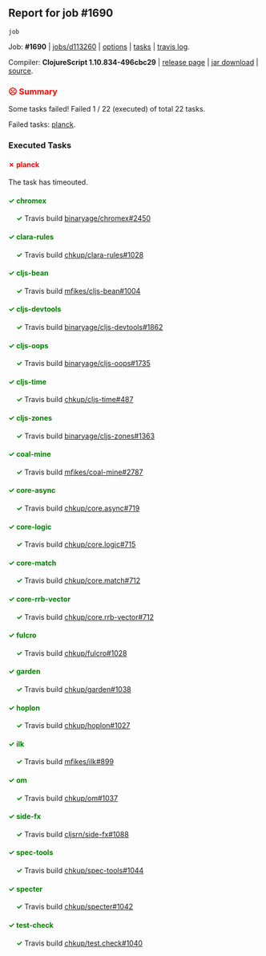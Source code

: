 ## Report for job #1690
```
job
```


Job: **#1690** | [jobs/d113260](https://github.com/cljs-oss/canary/commit/d11326035003bb11a5b6eb58b7e047d678507f07) | [options](options.edn) | [tasks](tasks.edn) | [travis log](https://travis-ci.org/cljs-oss/canary/builds/759037056).

Compiler: **ClojureScript 1.10.834-496cbc29** | [release page](https://github.com/cljs-oss/canary/releases/tag/r1.10.834-496cbc29) | [jar download](https://github.com/cljs-oss/canary/releases/download/r1.10.834-496cbc29/clojurescript-1.10.834-496cbc29.jar) | [source](https://github.com/clojure/clojurescript/commit/496cbc294d8503be38253dc6a5042fca721892a8).

### <b style='color:red'>☹ Summary</b>

Some tasks failed! Failed 1 / 22 (executed) of total 22 tasks.

Failed tasks: [planck](#-planck).

### Executed Tasks

#### <b style='color:red'>&#x2717; planck</b>
The task has timeouted.

#### <b style='color:green'>&#x2713; chromex</b>
&nbsp;&nbsp;&nbsp;&nbsp;<b style='color:green'>&#x2713;</b> Travis build [binaryage/chromex#2450](https://travis-ci.org/binaryage/chromex/builds/759037317)<br>

#### <b style='color:green'>&#x2713; clara-rules</b>
&nbsp;&nbsp;&nbsp;&nbsp;<b style='color:green'>&#x2713;</b> Travis build [chkup/clara-rules#1028](https://travis-ci.org/chkup/clara-rules/builds/759037319)<br>

#### <b style='color:green'>&#x2713; cljs-bean</b>
&nbsp;&nbsp;&nbsp;&nbsp;<b style='color:green'>&#x2713;</b> Travis build [mfikes/cljs-bean#1004](https://travis-ci.org/mfikes/cljs-bean/builds/759037321)<br>

#### <b style='color:green'>&#x2713; cljs-devtools</b>
&nbsp;&nbsp;&nbsp;&nbsp;<b style='color:green'>&#x2713;</b> Travis build [binaryage/cljs-devtools#1862](https://travis-ci.org/binaryage/cljs-devtools/builds/759037333)<br>

#### <b style='color:green'>&#x2713; cljs-oops</b>
&nbsp;&nbsp;&nbsp;&nbsp;<b style='color:green'>&#x2713;</b> Travis build [binaryage/cljs-oops#1735](https://travis-ci.org/binaryage/cljs-oops/builds/759037335)<br>

#### <b style='color:green'>&#x2713; cljs-time</b>
&nbsp;&nbsp;&nbsp;&nbsp;<b style='color:green'>&#x2713;</b> Travis build [chkup/cljs-time#487](https://travis-ci.org/chkup/cljs-time/builds/759037337)<br>

#### <b style='color:green'>&#x2713; cljs-zones</b>
&nbsp;&nbsp;&nbsp;&nbsp;<b style='color:green'>&#x2713;</b> Travis build [binaryage/cljs-zones#1363](https://travis-ci.org/binaryage/cljs-zones/builds/759037340)<br>

#### <b style='color:green'>&#x2713; coal-mine</b>
&nbsp;&nbsp;&nbsp;&nbsp;<b style='color:green'>&#x2713;</b> Travis build [mfikes/coal-mine#2787](https://travis-ci.org/mfikes/coal-mine/builds/759037342)<br>

#### <b style='color:green'>&#x2713; core-async</b>
&nbsp;&nbsp;&nbsp;&nbsp;<b style='color:green'>&#x2713;</b> Travis build [chkup/core.async#719](https://travis-ci.org/chkup/core.async/builds/759037348)<br>

#### <b style='color:green'>&#x2713; core-logic</b>
&nbsp;&nbsp;&nbsp;&nbsp;<b style='color:green'>&#x2713;</b> Travis build [chkup/core.logic#715](https://travis-ci.org/chkup/core.logic/builds/759037350)<br>

#### <b style='color:green'>&#x2713; core-match</b>
&nbsp;&nbsp;&nbsp;&nbsp;<b style='color:green'>&#x2713;</b> Travis build [chkup/core.match#712](https://travis-ci.org/chkup/core.match/builds/759037352)<br>

#### <b style='color:green'>&#x2713; core-rrb-vector</b>
&nbsp;&nbsp;&nbsp;&nbsp;<b style='color:green'>&#x2713;</b> Travis build [chkup/core.rrb-vector#712](https://travis-ci.org/chkup/core.rrb-vector/builds/759037354)<br>

#### <b style='color:green'>&#x2713; fulcro</b>
&nbsp;&nbsp;&nbsp;&nbsp;<b style='color:green'>&#x2713;</b> Travis build [chkup/fulcro#1028](https://travis-ci.org/chkup/fulcro/builds/759037356)<br>

#### <b style='color:green'>&#x2713; garden</b>
&nbsp;&nbsp;&nbsp;&nbsp;<b style='color:green'>&#x2713;</b> Travis build [chkup/garden#1038](https://travis-ci.org/chkup/garden/builds/759037358)<br>

#### <b style='color:green'>&#x2713; hoplon</b>
&nbsp;&nbsp;&nbsp;&nbsp;<b style='color:green'>&#x2713;</b> Travis build [chkup/hoplon#1027](https://travis-ci.org/chkup/hoplon/builds/759037379)<br>

#### <b style='color:green'>&#x2713; ilk</b>
&nbsp;&nbsp;&nbsp;&nbsp;<b style='color:green'>&#x2713;</b> Travis build [mfikes/ilk#899](https://travis-ci.org/mfikes/ilk/builds/759037381)<br>

#### <b style='color:green'>&#x2713; om</b>
&nbsp;&nbsp;&nbsp;&nbsp;<b style='color:green'>&#x2713;</b> Travis build [chkup/om#1037](https://travis-ci.org/chkup/om/builds/759037377)<br>

#### <b style='color:green'>&#x2713; side-fx</b>
&nbsp;&nbsp;&nbsp;&nbsp;<b style='color:green'>&#x2713;</b> Travis build [cljsrn/side-fx#1088](https://travis-ci.org/cljsrn/side-fx/builds/759037388)<br>

#### <b style='color:green'>&#x2713; spec-tools</b>
&nbsp;&nbsp;&nbsp;&nbsp;<b style='color:green'>&#x2713;</b> Travis build [chkup/spec-tools#1044](https://travis-ci.org/chkup/spec-tools/builds/759037383)<br>

#### <b style='color:green'>&#x2713; specter</b>
&nbsp;&nbsp;&nbsp;&nbsp;<b style='color:green'>&#x2713;</b> Travis build [chkup/specter#1042](https://travis-ci.org/chkup/specter/builds/759037386)<br>

#### <b style='color:green'>&#x2713; test-check</b>
&nbsp;&nbsp;&nbsp;&nbsp;<b style='color:green'>&#x2713;</b> Travis build [chkup/test.check#1040](https://travis-ci.org/chkup/test.check/builds/759037394)<br>